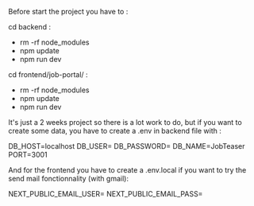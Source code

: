 Before start the project you have to :

cd backend : 
- rm -rf node_modules
- npm update
- npm run dev
  
cd frontend/job-portal/ :
- rm -rf node_modules
- npm update
- npm run dev

It's just a 2 weeks project so there is a lot work to do, but if you want to create some data, you have to create a .env in backend file with :

DB_HOST=localhost
DB_USER=
DB_PASSWORD=
DB_NAME=JobTeaser 
PORT=3001

And for the frontend you have to create a .env.local if you want to try the send mail fonctionnality (with gmail):

NEXT_PUBLIC_EMAIL_USER=
NEXT_PUBLIC_EMAIL_PASS=

